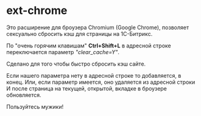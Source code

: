 # ext-chrome

Это расширение для броузера Chromium (Google Chrome), позволяет сексуально сбросить кэш для страницы на 1С-Битрикс.

По "очень горячим клавишам" **Ctrl+Shift+L** в адресной строке переключается параметр *"clear_cache=Y"*.

Cделано для того чтобы быстро сбросить кэш сайте.

Если нашего параметра нету в адресной строке то добавляется, в конец. Или, если параметр имеется, оно удаляется из адресной строки
И после страница на текущей, открытой, вкладке в броузере обновляется.

Пользуйтесь мужики!
